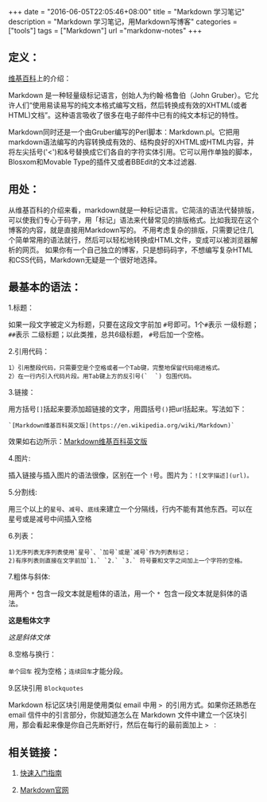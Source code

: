 +++
date = "2016-06-05T22:05:46+08:00"
title = "Markdown 学习笔记"
description = "Markdown 学习笔记，用Markdown写博客"
categories = ["tools"]
tags = ["Markdown"]
url ="markdonw-notes"
+++

## 定义：

[维基百科](https://zh.wikipedia.org/zh-cn/Markdown)上的介绍：

Markdown 是一种轻量级标记语言，创始人为约翰·格鲁伯（John Gruber）。它允许人们“使用易读易写的纯文本格式编写文档，然后转换成有效的XHTML(或者HTML)文档”。这种语言吸收了很多在电子邮件中已有的纯文本标记的特性。

Markdown同时还是一个由Gruber编写的Perl脚本：Markdown.pl。它把用markdown语法编写的内容转换成有效的、结构良好的XHTML或HTML内容，并将左尖括号('<')和&号替换成它们各自的字符实体引用。它可以用作单独的脚本，Blosxom和Movable Type的插件又或者BBEdit的文本过滤器.


## 用处：

从维基百科的介绍来看，markdown就是一种标记语言。它简洁的语法代替排版，可以使我们专心于码字，用「标记」语法来代替常见的排版格式。比如我现在这个博客的内容，就是直接用Markdown写的。 不用考虑复杂的排版，只需要记住几个简单常用的语法就行，然后可以轻松地转换成HTML文件，变成可以被浏览器解析的网页。
如果你有一个自己独立的博客，只是想码码字，不想编写复杂HTML和CSS代码，Markdown无疑是一个很好地选择。

## 最基本的语法：

1.标题：

如果一段文字被定义为标题，只要在这段文字前加 `#`号即可。1个`#`表示 一级标题；`##`表示 二级标题；以此类推，总共6级标题， `#`号后加一个空格。


2.引用代码：

	1）引用整段代码，只需要空是个空格或者一个Tab键，完整地保留代码缩进格式。
	2）在一行内引入代码片段。用Tab键上方的反引号(`  `) 包围代码。

3.链接：

用方括号`[]`括起来要添加超链接的文字，用圆括号`()`把url括起来。写法如下：

	`[Markdown维基百科英文版](https://en.wikipedia.org/wiki/Markdown)`

效果如右边所示：[Markdown维基百科英文版](https://en.wikipedia.org/wiki/Markdown)


4.图片:

插入链接与插入图片的语法很像，区别在一个 `!`号。图片为：`![文字描述](url)。`


5.分割线: 

用三个以上的`星号`、`减号`、`底线`来建立一个分隔线，行内不能有其他东西。可以在星号或是减号中间插入空格


6.列表：

	1)无序列表无序列表使用`星号`、`加号`或是`减号`作为列表标记；
	2)有序列表则直接在文字前加`1.` `2.` `3.` 符号要和文字之间加上一个字符的空格。

7.粗体与斜体: 

用两个 `*` 包含一段文本就是粗体的语法，用一个 `* `包含一段文本就是斜体的语法。

**这是粗体文字**

*这是斜体文体*

8.空格与换行： 

`单个回车` 视为空格；`连续回车`才能分段。

9.区块引用 `Blockquotes`

Markdown 标记区块引用是使用类似 email 中用 `> `的引用方式。如果你还熟悉在 email 信件中的引言部分，你就知道怎么在 Markdown 文件中建立一个区块引用，那会看起来像是你自己先断好行，然后在每行的最前面加上 `> ：`

## 相关链接：

1. [快速入门指南](http://wowubuntu.com/markdown/basic.html)

2. [Markdown官网](http://daringfireball.net/projects/markdown/)
